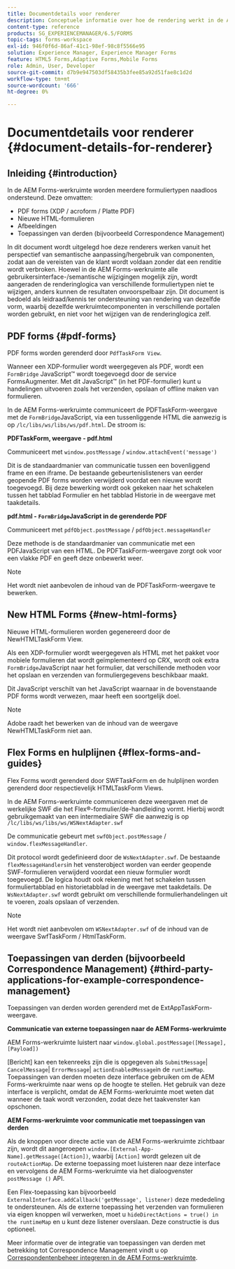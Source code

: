 ```yaml
---
title: Documentdetails voor renderer
description: Conceptuele informatie over hoe de rendering werkt in de AEM Forms-werkruimte om de verschillende ondersteunde formulier- en bestandstypen weer te geven.
content-type: reference
products: SG_EXPERIENCEMANAGER/6.5/FORMS
topic-tags: forms-workspace
exl-id: 946f0f6d-86af-41c1-98ef-98c8f5566e95
solution: Experience Manager, Experience Manager Forms
feature: HTML5 Forms,Adaptive Forms,Mobile Forms
role: Admin, User, Developer
source-git-commit: d7b9e947503df58435b3fee85a92d51fae8c1d2d
workflow-type: tm+mt
source-wordcount: '666'
ht-degree: 0%

---
```


# Documentdetails voor renderer {#document-details-for-renderer}

## Inleiding {#introduction}

In de AEM Forms-werkruimte worden meerdere formuliertypen naadloos ondersteund. Deze omvatten:

* PDF forms (XDP / acroform / Platte PDF)
* Nieuwe HTML-formulieren
* Afbeeldingen
* Toepassingen van derden (bijvoorbeeld Correspondence Management)

In dit document wordt uitgelegd hoe deze renderers werken vanuit het perspectief van semantische aanpassing/hergebruik van componenten, zodat aan de vereisten van de klant wordt voldaan zonder dat een renditie wordt verbroken. Hoewel in de AEM Forms-werkruimte alle gebruikersinterface-/semantische wijzigingen mogelijk zijn, wordt aangeraden de renderinglogica van verschillende formuliertypen niet te wijzigen, anders kunnen de resultaten onvoorspelbaar zijn. Dit document is bedoeld als leidraad/kennis ter ondersteuning van rendering van dezelfde vorm, waarbij dezelfde werkruimtecomponenten in verschillende portalen worden gebruikt, en niet voor het wijzigen van de renderinglogica zelf.

## PDF forms {#pdf-forms}

PDF forms worden gerenderd door `PdfTaskForm View`.

Wanneer een XDP-formulier wordt weergegeven als PDF, wordt een `FormBridge` JavaScript™ wordt toegevoegd door de service FormsAugmenter. Met dit JavaScript™ (in het PDF-formulier) kunt u handelingen uitvoeren zoals het verzenden, opslaan of offline maken van formulieren.

In de AEM Forms-werkruimte communiceert de PDFTaskForm-weergave met de `FormBridge`JavaScript, via een tussenliggende HTML die aanwezig is op `/lc/libs/ws/libs/ws/pdf.html`. De stroom is:

**PDFTaskForm, weergave - pdf.html**

Communiceert met `window.postMessage` / `window.attachEvent('message')`

Dit is de standaardmanier van communicatie tussen een bovenliggend frame en een iframe. De bestaande gebeurtenislisteners van eerder geopende PDF forms worden verwijderd voordat een nieuwe wordt toegevoegd. Bij deze bewerking wordt ook gekeken naar het schakelen tussen het tabblad Formulier en het tabblad Historie in de weergave met taakdetails.

**pdf.html - `FormBridge`JavaScript in de gerenderde PDF**

Communiceert met `pdfObject.postMessage` / `pdfObject.messageHandler`

Deze methode is de standaardmanier van communicatie met een PDFJavaScript van een HTML. De PDFTaskForm-weergave zorgt ook voor een vlakke PDF en geeft deze onbewerkt weer.

>[!NOTE]
>
>Het wordt niet aanbevolen de inhoud van de PDFTaskForm-weergave te bewerken.

## New HTML Forms {#new-html-forms}

Nieuwe HTML-formulieren worden gegenereerd door de NewHTMLTaskForm View.

Als een XDP-formulier wordt weergegeven als HTML met het pakket voor mobiele formulieren dat wordt geïmplementeerd op CRX, wordt ook extra `FormBridge`JavaScript naar het formulier, dat verschillende methoden voor het opslaan en verzenden van formuliergegevens beschikbaar maakt.

Dit JavaScript verschilt van het JavaScript waarnaar in de bovenstaande PDF forms wordt verwezen, maar heeft een soortgelijk doel.

>[!NOTE]
>
>Adobe raadt het bewerken van de inhoud van de weergave NewHTMLTaskForm niet aan.

## Flex Forms en hulplijnen {#flex-forms-and-guides}

Flex Forms wordt gerenderd door SWFTaskForm en de hulplijnen worden gerenderd door respectievelijk HTMLTaskForm Views.

In de AEM Forms-werkruimte communiceren deze weergaven met de werkelijke SWF die het Flex®-formulier/de-handleiding vormt. Hierbij wordt gebruikgemaakt van een intermediaire SWF die aanwezig is op `/lc/libs/ws/libs/ws/WSNextAdapter.swf`

De communicatie gebeurt met `swfObject.postMessage` / `window.flexMessageHandler`.

Dit protocol wordt gedefinieerd door de `WsNextAdapter.swf`. De bestaande `flexMessageHandlers`in het vensterobject worden van eerder geopende SWF-formulieren verwijderd voordat een nieuw formulier wordt toegevoegd. De logica houdt ook rekening met het schakelen tussen formuliertabblad en historietabblad in de weergave met taakdetails. De `WsNextAdapter.swf` wordt gebruikt om verschillende formulierhandelingen uit te voeren, zoals opslaan of verzenden.

>[!NOTE]
>
>Het wordt niet aanbevolen om `WSNextAdapter.swf` of de inhoud van de weergave SwfTaskForm / HtmlTaskForm.

## Toepassingen van derden (bijvoorbeeld Correspondence Management) {#third-party-applications-for-example-correspondence-management}

Toepassingen van derden worden gerenderd met de ExtAppTaskForm-weergave.

**Communicatie van externe toepassingen naar de AEM Forms-werkruimte**

AEM Forms-werkruimte luistert naar `window.global.postMessage([Message],[Payload])`

[Bericht] kan een tekenreeks zijn die is opgegeven als `SubmitMessage`| `CancelMessage`| `ErrorMessage`| `actionEnabledMessage`in de `runtimeMap`. Toepassingen van derden moeten deze interface gebruiken om de AEM Forms-werkruimte naar wens op de hoogte te stellen. Het gebruik van deze interface is verplicht, omdat de AEM Forms-werkruimte moet weten dat wanneer de taak wordt verzonden, zodat deze het taakvenster kan opschonen.

**AEM Forms-werkruimte voor communicatie met toepassingen van derden**

Als de knoppen voor directe actie van de AEM Forms-werkruimte zichtbaar zijn, wordt dit aangeroepen `window.[External-App-Name].getMessage([Action])`, waarbij `[Action]` wordt gelezen uit de `routeActionMap`. De externe toepassing moet luisteren naar deze interface en vervolgens de AEM Forms-werkruimte via het dialoogvenster `postMessage ()` API.

Een Flex-toepassing kan bijvoorbeeld `ExternalInterface.addCallback('getMessage', listener)` deze mededeling te ondersteunen. Als de externe toepassing het verzenden van formulieren via eigen knoppen wil verwerken, moet u `hideDirectActions = true() in the runtimeMap` en u kunt deze listener overslaan. Deze constructie is dus optioneel.

Meer informatie over de integratie van toepassingen van derden met betrekking tot Correspondence Management vindt u op [Correspondentenbeheer integreren in de AEM Forms-werkruimte](/help/forms/using/integrating-correspondence-management-html-workspace.md).
